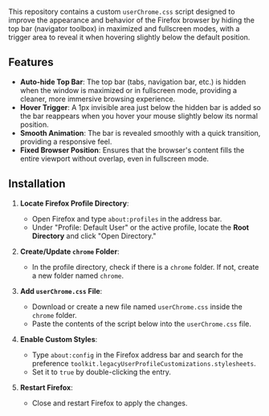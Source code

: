 This repository contains a custom `userChrome.css` script designed to improve the appearance and behavior of the Firefox browser by hiding the top bar (navigator toolbox) in maximized and fullscreen modes, with a trigger area to reveal it when hovering slightly below the default position.

## Features

- **Auto-hide Top Bar**: The top bar (tabs, navigation bar, etc.) is hidden when the window is maximized or in fullscreen mode, providing a cleaner, more immersive browsing experience.
- **Hover Trigger**: A 1px invisible area just below the hidden bar is added so the bar reappears when you hover your mouse slightly below its normal position.
- **Smooth Animation**: The bar is revealed smoothly with a quick transition, providing a responsive feel.
- **Fixed Browser Position**: Ensures that the browser's content fills the entire viewport without overlap, even in fullscreen mode.

## Installation

1. **Locate Firefox Profile Directory**:
   - Open Firefox and type `about:profiles` in the address bar.
   - Under "Profile: Default User" or the active profile, locate the **Root Directory** and click "Open Directory."

2. **Create/Update `chrome` Folder**:
   - In the profile directory, check if there is a `chrome` folder. If not, create a new folder named `chrome`.

3. **Add `userChrome.css` File**:
   - Download or create a new file named `userChrome.css` inside the `chrome` folder.
   - Paste the contents of the script below into the `userChrome.css` file.

4. **Enable Custom Styles**:
   - Type `about:config` in the Firefox address bar and search for the preference `toolkit.legacyUserProfileCustomizations.stylesheets`.
   - Set it to `true` by double-clicking the entry.

5. **Restart Firefox**:
   - Close and restart Firefox to apply the changes.
